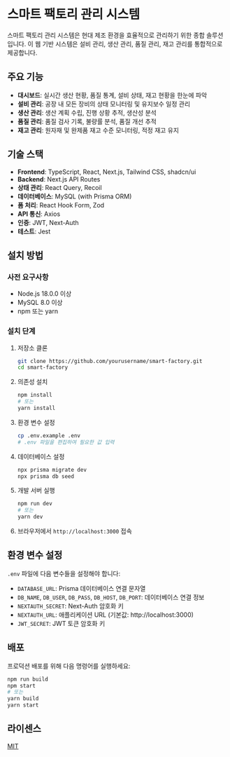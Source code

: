# 스마트 팩토리 관리 시스템

스마트 팩토리 관리 시스템은 현대 제조 환경을 효율적으로 관리하기 위한 종합 솔루션입니다. 이 웹 기반 시스템은 설비 관리, 생산 관리, 품질 관리, 재고 관리를 통합적으로 제공합니다.

## 주요 기능

- **대시보드**: 실시간 생산 현황, 품질 통계, 설비 상태, 재고 현황을 한눈에 파악
- **설비 관리**: 공장 내 모든 장비의 상태 모니터링 및 유지보수 일정 관리
- **생산 관리**: 생산 계획 수립, 진행 상황 추적, 생산성 분석
- **품질 관리**: 품질 검사 기록, 불량률 분석, 품질 개선 추적
- **재고 관리**: 원자재 및 완제품 재고 수준 모니터링, 적정 재고 유지

## 기술 스택

- **Frontend**: TypeScript, React, Next.js, Tailwind CSS, shadcn/ui
- **Backend**: Next.js API Routes
- **상태 관리**: React Query, Recoil
- **데이터베이스**: MySQL (with Prisma ORM)
- **폼 처리**: React Hook Form, Zod
- **API 통신**: Axios
- **인증**: JWT, Next-Auth
- **테스트**: Jest

## 설치 방법

### 사전 요구사항

- Node.js 18.0.0 이상
- MySQL 8.0 이상
- npm 또는 yarn

### 설치 단계

1. 저장소 클론
   ```bash
   git clone https://github.com/yourusername/smart-factory.git
   cd smart-factory
   ```

2. 의존성 설치
   ```bash
   npm install
   # 또는
   yarn install
   ```

3. 환경 변수 설정
   ```bash
   cp .env.example .env
   # .env 파일을 편집하여 필요한 값 입력
   ```

4. 데이터베이스 설정
   ```bash
   npx prisma migrate dev
   npx prisma db seed
   ```

5. 개발 서버 실행
   ```bash
   npm run dev
   # 또는
   yarn dev
   ```

6. 브라우저에서 `http://localhost:3000` 접속

## 환경 변수 설정

`.env` 파일에 다음 변수들을 설정해야 합니다:

- `DATABASE_URL`: Prisma 데이터베이스 연결 문자열
- `DB_NAME`, `DB_USER`, `DB_PASS`, `DB_HOST`, `DB_PORT`: 데이터베이스 연결 정보
- `NEXTAUTH_SECRET`: Next-Auth 암호화 키
- `NEXTAUTH_URL`: 애플리케이션 URL (기본값: http://localhost:3000)
- `JWT_SECRET`: JWT 토큰 암호화 키

## 배포

프로덕션 배포를 위해 다음 명령어를 실행하세요:

```bash
npm run build
npm start
# 또는
yarn build
yarn start
```

## 라이센스

[MIT](LICENSE)
